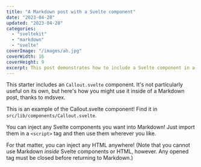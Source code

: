 ```yaml
---
title: "A Markdown post with a Svelte component"
date: "2023-04-28"
updated: "2023-04-28"
categories:
  - "sveltekit"
  - "markdown"
  - "svelte"
coverImage: "/images/ah.jpg"
coverWidth: 16
coverHeight: 9
excerpt: This post demonstrates how to include a Svelte component in a Markdown post.
---
```


<script>
	import Callout from '$lib/components/Callout.svelte';
</script>

This starter includes an `Callout.svelte` component. It's not particularly useful on its own, but here's how you might use it inside of a Markdown post, thanks to mdsvex.

<Callout>
This is an example of the Callout.svelte component! Find it in <code>src/lib/components/Callout.svelte</code>.
</Callout>

You can inject any Svelte components you want into Markdown! Just import them in a `<script>` tag and then use them wherever you like.

For that matter, you can inject any HTML anywhere! (Note that you cannot use Markdown _inside_ Svelte components or HTML, however. Any opened tag must be closed before returning to Markdown.)
